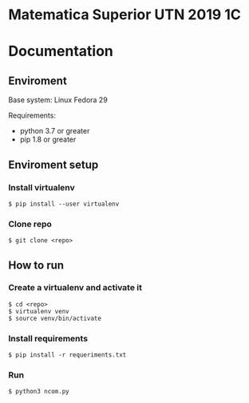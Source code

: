 # Matematica Superior UTN 2019 1C


# Documentation 
## Enviroment

Base system: Linux Fedora 29

Requirements:
 - python 3.7 or greater
 - pip 1.8 or greater

## Enviroment setup
### Install virtualenv

~~~
$ pip install --user virtualenv
~~~

### Clone repo

~~~
$ git clone <repo>
~~~

## How to run
### Create a virtualenv and activate it

~~~
$ cd <repo>
$ virtualenv venv
$ source venv/bin/activate
~~~

### Install requirements

~~~
$ pip install -r requeriments.txt
~~~

### Run

~~~
$ python3 ncom.py
~~~
